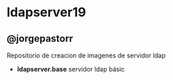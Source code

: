# ldapserver19
## @jorgepastorr 

Repositorio de creacion de imagenes de servidor ldap 

- **ldapserver.base** servidor ldap básic

